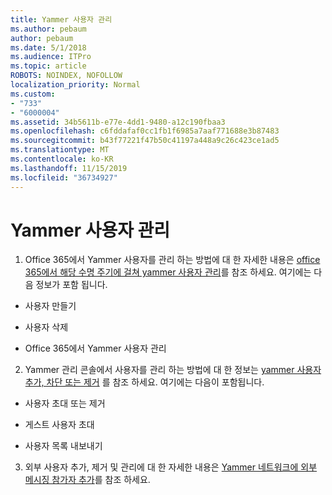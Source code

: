 ```yaml
---
title: Yammer 사용자 관리
ms.author: pebaum
author: pebaum
ms.date: 5/1/2018
ms.audience: ITPro
ms.topic: article
ROBOTS: NOINDEX, NOFOLLOW
localization_priority: Normal
ms.custom:
- "733"
- "6000004"
ms.assetid: 34b5611b-e77e-4dd1-9480-a12c190fbaa3
ms.openlocfilehash: c6fddafaf0cc1fb1f6985a7aaf771688e3b87483
ms.sourcegitcommit: b43f77221f47b50c41197a448a9c26c423ce1ad5
ms.translationtype: MT
ms.contentlocale: ko-KR
ms.lasthandoff: 11/15/2019
ms.locfileid: "36734927"
---
```

# <a name="managing-yammer-users"></a>Yammer 사용자 관리

1. Office 365에서 Yammer 사용자를 관리 하는 방법에 대 한 자세한 내용은 [office 365에서 해당 수명 주기에 걸쳐 yammer 사용자 관리](https://docs.microsoft.com/yammer/manage-yammer-users/manage-users-across-their-lifecycle)를 참조 하세요. 여기에는 다음 정보가 포함 됩니다.

  - 사용자 만들기

  - 사용자 삭제

  - Office 365에서 Yammer 사용자 관리

2. Yammer 관리 콘솔에서 사용자를 관리 하는 방법에 대 한 정보는 [yammer 사용자 추가, 차단 또는 제거](http://alchemyportal.azurewebsites.net/Rule/ManageYammer%20users%20across%20their%20lifecycle%20from%20Office%20365) 를 참조 하세요. 여기에는 다음이 포함됩니다.

  - 사용자 초대 또는 제거

  - 게스트 사용자 초대

  - 사용자 목록 내보내기

3. 외부 사용자 추가, 제거 및 관리에 대 한 자세한 내용은 [Yammer 네트워크에 외부 메시징 참가자 추가](https://docs.microsoft.com/yammer/work-with-external-users/add-external-participants)를 참조 하세요.
